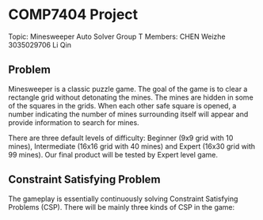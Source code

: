 # COMP7404 Project

Topic: Minesweeper Auto Solver
Group T Members:
CHEN Weizhe 3035029706
Li Qin

## Problem

Minesweeper is a classic puzzle game. The goal of the game is to clear a rectangle grid without detonating the mines. The mines are hidden in some of the squares in the grids. When each other safe square is opened, a number indicating the number of mines surrounding itself will appear and provide information to search for mines.

There are three default levels of difficulty: Beginner (9x9 grid with 10 mines), Intermediate (16x16 grid with 40 mines) and Expert (16x30 grid with 99 mines). Our final product will be tested by Expert level game.

## Constraint Satisfying Problem

The gameplay is essentially continuously solving Constraint Satisfying Problems (CSP). There will be mainly three kinds of CSP in the game:


